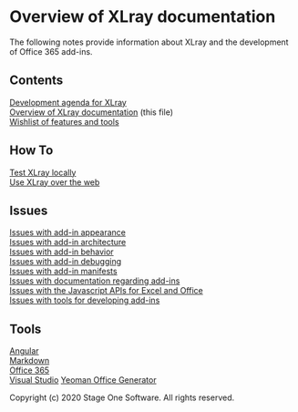 # Overview of XLray documentation

The following notes provide information about XLray and the development of Office 365 add-ins.

## Contents

[Development agenda for XLray](Agenda.md)  
[Overview of XLray documentation](Overview.md) (this file)  
[Wishlist of features and tools](Wishlist.md)

## How To

[Test XLray locally](../HowTo/Test.md)  
[Use XLray over the web](../HowTo/Use.md)

## Issues

[Issues with add-in appearance](../Issues/Appearance.md)  
[Issues with add-in architecture](../Issues/Architecture.md)  
[Issues with add-in behavior](../Issues/Behavior.md)  
[Issues with add-in debugging](../Issues/Debugging.md)  
[Issues with add-in manifests](../Issues/Manifest.md)  
[Issues with documentation regarding add-ins](../Issues/Documentation.md)  
[Issues with the Javascript APIs for Excel and Office](../Issues/API.md)  
[Issues with tools for developing add-ins](../Issues/Tools.md)

## Tools

[Angular](../Tools/Angular.md)  
[Markdown](../Tools/Markdown.md)  
[Office 365](...Tools/Office365.md)  
[Visual Studio](../Tools/VisualStudio.md)
[Yeoman Office Generator](../Tools/Yeoman.md)

Copyright (c) 2020 Stage One Software.  All rights reserved.
